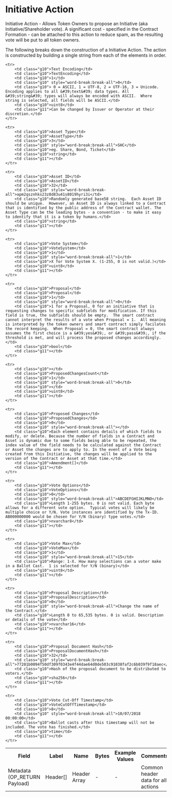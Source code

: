 
# Initiative Action

Initiative Action -  Allows Token Owners to propose an Initiative (aka Initiative/Shareholder vote).  A significant cost - specified in the Contract Formation - can be attached to this action to reduce spam, as the resulting vote will be put to all token owners.

The following breaks down the construction of a Initiative Action. The action is constructed by building a single string from each of the elements in order.

<table class="waffle">
	<tr style='height:19px;'>
		<th style="width:6%" class="s0">Field</th>
		<th style="width:9%" class="s1">Label</th>
		<th style="width:9%" class="s1">Name</th>
		<th style="width:2%" class="s1">Bytes</th>
		<th style="width:29%" class="s1">Example Values</th>
		<th style="width:26%" class="s1">Comments</th>
		<th style="width:5%" class="s1">Data Type</th>
		<th style="width:14%" class="s2">Amendment Restrictions</th>
	</tr>
	<tr>
		<td class="s5" rowspan="100">Metadata (OP_RETURN Payload)</td>
		<td class="g6">Header[]</td>
		<td class="g6">Header Array</td>
		<td class="g6">-</td>
		<td class="g6">-</td>
		<td class="g6">Common header data for all actions</td>
		<td class="g6">Header</td>
		<td class="g7"></td>
	</tr>

	<tr>
		<td class="g10">Text Encoding</td>
		<td class="g10">TextEncoding</td>
		<td class="g10">1</td>
		<td class="g10" style="word-break:break-all">0</td>
		<td class="g10"> 0 = ASCII, 1 = UTF-8, 2 = UTF-16, 3 = Unicode.  Encoding applies to all &#39;text&#39; data types. All &#39;string&#39; types will always be encoded with ASCII.  Where string is selected, all fields will be ASCII.</td>
		<td class="g10">uint8</td>
		<td class="g11">Can be changed by Issuer or Operator at their discretion.</td>
	</tr>

	<tr>
		<td class="g10">Asset Type</td>
		<td class="g10">AssetType</td>
		<td class="g10">3</td>
		<td class="g10" style="word-break:break-all">SHC</td>
		<td class="g10">eg. Share, Bond, Ticket</td>
		<td class="g10">string</td>
		<td class="g11"></td>
	</tr>

	<tr>
		<td class="g10">Asset ID</td>
		<td class="g10">AssetID</td>
		<td class="g10">32</td>
		<td class="g10" style="word-break:break-all">apm2qsznhks23z8d83u41s8019hyri3i</td>
		<td class="g10">Randomly generated base58 string.  Each Asset ID should be unique.  However, an Asset ID is always linked to a Contract that is identified by the public address of the Contract wallet. The Asset Type can be the leading bytes - a convention - to make it easy to identify that it is a token by humans.</td>
		<td class="g10">string</td>
		<td class="g11"></td>
	</tr>

	<tr>
		<td class="g10">Vote System</td>
		<td class="g10">VoteSystem</td>
		<td class="g10">1</td>
		<td class="g10" style="word-break:break-all">1</td>
		<td class="g10">X for Vote System X. (1-255, 0 is not valid.)</td>
		<td class="g10">uint8</td>
		<td class="g11"></td>
	</tr>

	<tr>
		<td class="g10">Proposal</td>
		<td class="g10">Proposal</td>
		<td class="g10">1</td>
		<td class="g10" style="word-break:break-all">0</td>
		<td class="g10">1 for a Proposal, 0 for an initiative that is requesting changes to specific subfields for modification. If this field is true, the subfields should be empty.  The smart contract cannot interpret the results of a vote when Proposal = 1.  All meaning is interpreted by the token owners and smart contract simply facilates the record keeping.  When Proposal = 0, the smart contract always assumes the first choice is a &#39;yes&#39;, or &#39;pass&#39;, if the threshold is met, and will process the proposed changes accordingly.</td>
		<td class="g10">bool</td>
		<td class="g11"></td>
	</tr>

	<tr>
		<td class="g10"></td>
		<td class="g10">ProposedChangesCount</td>
		<td class="g10">1</td>
		<td class="g10" style="word-break:break-all">0</td>
		<td class="g10"></td>
		<td class="g10">uint8</td>
		<td class="g11"></td>
	</tr>

	<tr>
		<td class="g10">Proposed Changes</td>
		<td class="g10">ProposedChanges</td>
		<td class="g10">0</td>
		<td class="g10" style="word-break:break-all"></td>
		<td class="g10">Each element contains details of which fields to modify, or delete. Because the number of fields in a Contract and Asset is dynamic due to some fields being able to be repeated, the index value of the field needs to be calculated against the Contract or Asset the changes are to apply to. In the event of a Vote being created from this Initiative, the changes will be applied to the version of the Contract or Asset at that time.</td>
		<td class="g10">Amendment[]</td>
		<td class="g11"></td>
	</tr>

	<tr>
		<td class="g10">Vote Options</td>
		<td class="g10">VoteOptions</td>
		<td class="g10">0</td>
		<td class="g10" style="word-break:break-all">ABCDEFGHIJKLMNO</td>
		<td class="g10">Length 1-255 bytes. 0 is not valid. Each byte allows for a different vote option.  Typical votes will likely be multiple choice or Y/N. Vote instances are identified by the Tx-ID. AB000000000 would be chosen for Y/N (binary) type votes.</td>
		<td class="g10">nvarchar8</td>
		<td class="g11"></td>
	</tr>

	<tr>
		<td class="g10">Vote Max</td>
		<td class="g10">VoteMax</td>
		<td class="g10">1</td>
		<td class="g10" style="word-break:break-all">15</td>
		<td class="g10">Range: 1-X. How many selections can a voter make in a Ballot Cast.  1 is selected for Y/N (binary)</td>
		<td class="g10">uint8</td>
		<td class="g11"></td>
	</tr>

	<tr>
		<td class="g10">Proposal Description</td>
		<td class="g10">ProposalDescription</td>
		<td class="g10">0</td>
		<td class="g10" style="word-break:break-all">Change the name of the Contract.</td>
		<td class="g10">Length 0 to 65,535 bytes. 0 is valid. Description or details of the vote</td>
		<td class="g10">nvarchar16</td>
		<td class="g11"></td>
	</tr>

	<tr>
		<td class="g10">Proposal Document Hash</td>
		<td class="g10">ProposalDocumentHash</td>
		<td class="g10">32</td>
		<td class="g10" style="word-break:break-all">77201b0094f50df309f0343e4f44dae64d0de503c91038faf2c6b039f9f18aec</td>
		<td class="g10">Hash of the proposal document to be distributed to voters.</td>
		<td class="g10">sha256</td>
		<td class="g11"></td>
	</tr>

	<tr>
		<td class="g10">Vote Cut-Off Timestamp</td>
		<td class="g10">VoteCutOffTimestamp</td>
		<td class="g10">8</td>
		<td class="g10" style="word-break:break-all">10/07/2018 00:00:00</td>
		<td class="g10">Ballot casts after this timestamp will not be included. The vote has finished.</td>
		<td class="g10">time</td>
		<td class="g11"></td>
	</tr>

</table>
